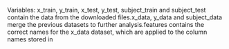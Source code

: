 Variables:
x_train,
y_train,
x_test,
y_test, 
subject_train
and 
subject_test
contain the data from the downloaded files.x_data, y_data and subject_data merge the previous datasets to further analysis.features contains the correct names for the x_data dataset, which are applied to the column names stored in
